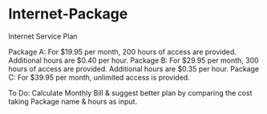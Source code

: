 # Internet-Package

Internet Service Plan

Package A: For $19.95 per month, 200 hours of access are provided. Additional hours are $0.40 per hour.
Package B: For $29.95 per month, 300 hours of access are provided. Additional hours are $0.35 per hour.
Package C: For $39.95 per month, unlimited access is provided.


To Do:
Calculate Monthly Bill &amp; suggest better plan by comparing the cost taking Package name & hours as input.
